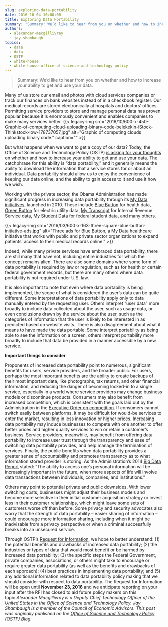 ```yaml
---
slug: exploring-data-portability
date: 2016-10-04 10:00:00
title: Exploring Data Portability
summary: 'Summary: We’d like to hear from you on whether and how to increase your ability to get and use your data. Many of us store our email and photos with cloud services companies or track our finances on bank websites instead of in a checkbook register. Our medical records are stored electronically at hospitals and'
authors:
  - alexander-macgillivray
  - jay-shambaugh
topics:
  - data
  - data
  - OSTP
  - white-house
  - white-house-office-of-science-and-technology-policy
---
```


> Summary: We’d like to hear from you on whether and how to increase your ability to get and use your data.

Many of us store our email and photos with cloud services companies or track our finances on bank websites instead of in a checkbook register. Our medical records are stored electronically at hospitals and doctors’ offices. Permitting service providers to store and manage personal data has proven popular because it is enormously convenient and enables companies to make many services better. {{< legacy-img src="2016/10/600-x-450-Graphic-of-computing-cloud-uploading-binary-code-belekekin-iStock-Thinkstock-low-178737057.jpg" alt="Graphic of computing clouds uploading binary code." caption="" >}} 

But what happens when we want to get a copy of our data? Today, the Office of Science and Technology Policy (OSTP) <a href="https://www.whitehouse.gov/webform/request-information-regarding-data-portability" target="_blank">is asking for your thoughts</a> on whether and how to increase your ability to get and use your data. The catchphrase for this ability is “data portability,” and it generally means the ability to download the information that a service stores for or about an individual. Data portability should allow us to enjoy the convenience of keeping our data online, and the ability to gain access to it and use it how we wish.

Working with the private sector, the Obama Administration has made significant progress in increasing data portability through its <a href="https://www.whitehouse.gov/blog/2016/03/15/my-data-empowering-all-americans-personal-data-access" target="_blank">My Data initiatives</a>, launched in 2010. These include <a href="https://www.healthit.gov/bluebutton" target="_blank">Blue Button</a> for health data, <a href="http://energy.gov/data/green-button" target="_blank">Green Button</a> for electric utility data, <a href="https://www.irs.gov/individuals/get-transcript" target="_blank">My Transcript</a> for Internal Revenue Service data, <a href="https://studentaid.ed.gov/sa/resources/mystudentdata-download" target="_blank">My Student Data</a> for federal student data, and many others.

{{< legacy-img src="2016/03/600-x-163-three-square-blue-button-initiative-ads.jpg" alt="Three ads for Blue Button, a My Data healthcare initiative that works with public and private sector organizations to expand patients’ access to their medical records online." >}}

Indeed, while many private services have embraced data portability, there are still many that have not, including entire industries for which the concept remains alien. There are also some domains where some form of data portability is required by law or regulation, such as for health or certain federal government records, but there are many others where data portability is not required under U.S. law.

It is also important to note that even where data portability is being implemented, the scope of what is considered the user’s data can be quite different. Some interpretations of data portability apply only to data manually entered by the requesting user. Others interpret “user data” more broadly to include data collected about the user, such as usage data, or even conclusions drawn by the service about the user, such as the categories of information that the user is likely to be interested in as predicted based on website visits. There is also disagreement about what it means to have made the data portable. Some interpret portability as being able to see the information on a screen, others interpret portability more broadly to include that data be provided in a manner accessible by a new service.

**Important things to consider**

Proponents of increased data portability point to numerous, significant benefits for users, service providers, and the broader public. For users, perhaps the most important benefits are the ability to create backups of their most important data, like photographs, tax returns, and other financial information, and reducing the danger of becoming locked-in to a single service, especially in a world where service providers may change business models or discontinue products. Consumers may also benefit from increased competition, which is consistent with the goals laid out by the Administration in the <a href="https://www.whitehouse.gov/the-press-office/2016/04/15/executive-order-steps-increase-competition-and-better-inform-consumers" target="_blank">Executive Order on competition</a>. If consumers cannot switch easily between platforms, it may be difficult for would-be services to enter the market, resulting in less innovation or higher prices. Increasing data portability may induce businesses to compete with one another to offer better prices and higher quality services to win or retain a customer’s business. Service providers, meanwhile, may benefit from offering data portability to increase user trust through the transparency and ease of switching data portability provides, and help manage the termination of services. Finally, the public benefits when data portability provides a greater sense of accountability and promotes transparency as to what information stored provider is storing. As the Administration’s 2014 <a href="https://www.whitehouse.gov/sites/default/files/docs/big_data_privacy_report_may_1_2014.pdf" target="_blank">Big Data Report</a> stated: “The ability to access one’s personal information will be increasingly important in the future, when more aspects of life will involve data transactions between individuals, companies, and institutions.”

Others may point to potential private and public downsides. With lower switching costs, businesses might adjust their business models and become more selective in their initial customer acquisition strategy or invest less in their customer relationships, which might leave some sets of customers worse off than before. Some privacy and security advocates also worry that the strength of data portability – easier sharing of information – could encourage more information sharing, including when it might be inadvisable from a privacy perspective or when a criminal successfully breaks into an unsecured service.

Through OSTP’s <a href="https://www.whitehouse.gov/webform/request-information-regarding-data-portability" target="_blank">Request for Information</a>, we hope to better understand: (1) the potential benefits and drawbacks of increased data portability; (2) the industries or types of data that would most benefit or be harmed by increased data portability; (3) the specific steps the Federal Government, private companies, associations, or others might take to encourage or require greater data portability (as well as the benefits and drawbacks of each approach); (4) best practices in implementing data portability; and (5) any additional information related to data portability policy making that we should consider with respect to data portability. The Request for Information will be open until **November 23, 2016** and we anticipate reporting on your input after the RFI has closed to aid future policy makers on this topic._Alexander Macgillivray is a Deputy Chief Technology Officer of the United States in the Office of Science and Technology Policy._
_Jay Shambaugh is a member of the Council of Economic Advisors._
_This post was originally published on the [Office of Science and Technology Policy (OSTP) Blog](https://www.whitehouse.gov/administration/eop/ostp/blog)._